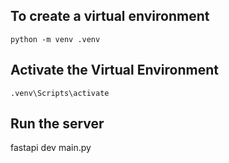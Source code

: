 ## To create a virtual environment
```
python -m venv .venv
```

## Activate the Virtual Environment
```
.venv\Scripts\activate
```

## Run the server
fastapi dev main.py